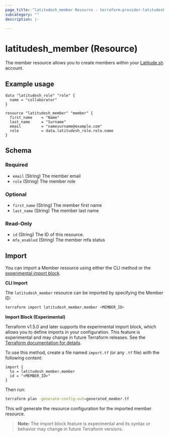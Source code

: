 ```yaml
---
page_title: "latitudesh_member Resource - terraform-provider-latitudesh"
subcategory: ""
description: |-
  
---
```


# latitudesh_member (Resource)

The member resource allows you to create members within your [Latitude.sh](https://latitude.sh/) account.

## Example usage

```hcl
data "latitudesh_role" "role" {
  name = "collaborator"
}

resource "latitudesh_member" "member" {
  first_name    = "Name"
  last_name     = "Surname"
  email         = "namesurname@example.com"
  role          = data.latitudesh_role.role.name
}
```

<!-- schema generated by tfplugindocs -->
## Schema

### Required

- `email` (String) The member email
- `role` (String) The member role

### Optional

- `first_name` (String) The member first name
- `last_name` (String) The member last name

### Read-Only

- `id` (String) The ID of this resource.
- `mfa_enabled` (String) The member mfa status

## Import

You can import a Member resource using either the CLI method or the [experimental import block](https://developer.hashicorp.com/terraform/language/import).

**CLI Import**

The `latitudesh_member` resource can be imported by specifying the Member ID:

```sh
terraform import latitudesh_member.member <MEMBER_ID>
```

**Import Block (Experimental)**

Terraform v1.5.0 and later supports the experimental import block, which allows you to define imports in your configuration. This feature is experimental and may change in future Terraform releases. See the [Terraform documentation for details](https://developer.hashicorp.com/terraform/language/import).

To use this method, create a file named `import.tf` (or any `.tf` file) with the following content:

```hcl
import {
  to = latitudesh_member.member
  id = "<MEMBER_ID>"
}
```

Then run:

```sh
terraform plan -generate-config-out=generated_member.tf
```

This will generate the resource configuration for the imported member resource.

> **Note:** The import block feature is experimental and its syntax or behavior may change in future Terraform versions.
